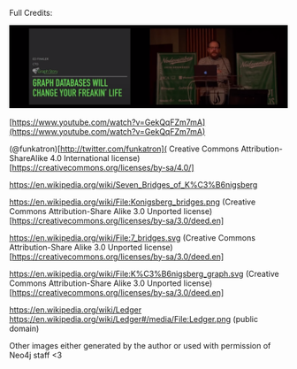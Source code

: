 Full Credits:


![Link to video: Graph Databases will Change Your Life](funkatron.png)

[https://www.youtube.com/watch?v=GekQqFZm7mA](https://www.youtube.com/watch?v=GekQqFZm7mA)

(@funkatron)[http://twitter.com/funkatron](
Creative Commons Attribution-ShareAlike 4.0 International license)[https://creativecommons.org/licenses/by-sa/4.0/]


https://en.wikipedia.org/wiki/Seven_Bridges_of_K%C3%B6nigsberg

https://en.wikipedia.org/wiki/File:Konigsberg_bridges.png
(Creative Commons Attribution-Share Alike 3.0 Unported license)[https://creativecommons.org/licenses/by-sa/3.0/deed.en]

https://en.wikipedia.org/wiki/File:7_bridges.svg
(Creative Commons Attribution-Share Alike 3.0 Unported license)[https://creativecommons.org/licenses/by-sa/3.0/deed.en]

https://en.wikipedia.org/wiki/File:K%C3%B6nigsberg_graph.svg
(Creative Commons Attribution-Share Alike 3.0 Unported license)[https://creativecommons.org/licenses/by-sa/3.0/deed.en]

https://en.wikipedia.org/wiki/Ledger
https://en.wikipedia.org/wiki/Ledger#/media/File:Ledger.png (public domain)


Other images either generated by the author or used with permission of Neo4j staff <3
